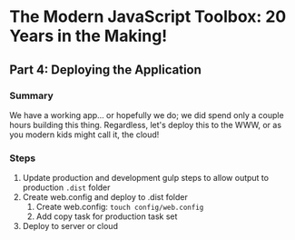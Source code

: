 # The Modern JavaScript Toolbox: 20 Years in the Making!

## Part 4: Deploying the Application

### Summary
We have a working app… or hopefully we do; we did spend only a couple hours building this thing. Regardless, let's deploy this to the WWW, or as you modern kids might call it, the cloud!

### Steps
1. Update production and development gulp steps to allow output to production `.dist` folder
2. Create web.config and deploy to .dist folder
    1. Create web.config: `touch config/web.config`
    2. Add copy task for production task set
3. Deploy to server or cloud